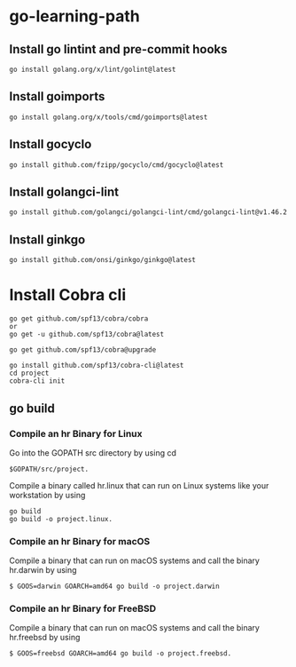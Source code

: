 # go-learning-path

## Install go lintint and pre-commit hooks
```
go install golang.org/x/lint/golint@latest
```

## Install goimports
```
go install golang.org/x/tools/cmd/goimports@latest
```

## Install gocyclo
```
go install github.com/fzipp/gocyclo/cmd/gocyclo@latest
```

## Install golangci-lint
```
go install github.com/golangci/golangci-lint/cmd/golangci-lint@v1.46.2
```

## Install ginkgo
```
go install github.com/onsi/ginkgo/ginkgo@latest
```

# Install Cobra cli
```
go get github.com/spf13/cobra/cobra
or
go get -u github.com/spf13/cobra@latest

go get github.com/spf13/cobra@upgrade

go install github.com/spf13/cobra-cli@latest
cd project
cobra-cli init
```

## go build

### Compile an hr Binary for Linux
Go into the GOPATH src directory by using cd
```
$GOPATH/src/project.
```

Compile a binary called hr.linux that can run on Linux systems like your workstation by using
```
go build
go build -o project.linux.
```

### Compile an hr Binary for macOS
Compile a binary that can run on macOS systems and call the binary hr.darwin by using 
```
$ GOOS=darwin GOARCH=amd64 go build -o project.darwin
```

### Compile an hr Binary for FreeBSD
Compile a binary that can run on macOS systems and call the binary hr.freebsd by using 
```
$ GOOS=freebsd GOARCH=amd64 go build -o project.freebsd.
```
